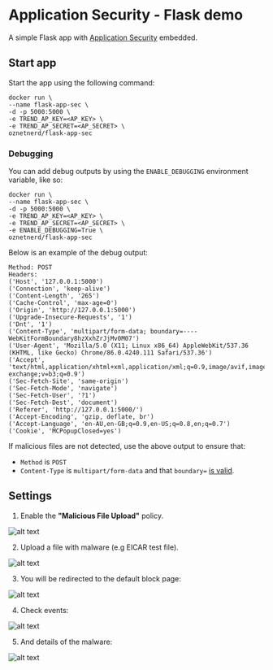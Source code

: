 # Application Security - Flask demo

A simple Flask app with [Application Security](https://docs.app-security.trendmicro.com/) embedded. 

## Start app

Start the app using the following command:

```
docker run \
--name flask-app-sec \
-d -p 5000:5000 \
-e TREND_AP_KEY=<AP_KEY> \
-e TREND_AP_SECRET=<AP_SECRET> \
oznetnerd/flask-app-sec
```

### Debugging

You can add debug outputs by using the `ENABLE_DEBUGGING` environment variable, like so:

```
docker run \
--name flask-app-sec \
-d -p 5000:5000 \
-e TREND_AP_KEY=<AP_KEY> \
-e TREND_AP_SECRET=<AP_SECRET> \
-e ENABLE_DEBUGGING=True \
oznetnerd/flask-app-sec
```
 
Below is an example of the debug output:

```
Method: POST
Headers:
('Host', '127.0.0.1:5000')
('Connection', 'keep-alive')
('Content-Length', '265')
('Cache-Control', 'max-age=0')
('Origin', 'http://127.0.0.1:5000')
('Upgrade-Insecure-Requests', '1')
('Dnt', '1')
('Content-Type', 'multipart/form-data; boundary=----WebKitFormBoundary8hzXxhZrJjMv0M07')
('User-Agent', 'Mozilla/5.0 (X11; Linux x86_64) AppleWebKit/537.36 (KHTML, like Gecko) Chrome/86.0.4240.111 Safari/537.36')
('Accept', 'text/html,application/xhtml+xml,application/xml;q=0.9,image/avif,image/webp,image/apng,*/*;q=0.8,application/signed-exchange;v=b3;q=0.9')
('Sec-Fetch-Site', 'same-origin')
('Sec-Fetch-Mode', 'navigate')
('Sec-Fetch-User', '?1')
('Sec-Fetch-Dest', 'document')
('Referer', 'http://127.0.0.1:5000/')
('Accept-Encoding', 'gzip, deflate, br')
('Accept-Language', 'en-AU,en-GB;q=0.9,en-US;q=0.8,en;q=0.7')
('Cookie', 'MCPopupClosed=yes')
```

If malicious files are not detected, use the above output to ensure that:
  * `Method` is `POST`
  *  `Content-Type` is `multipart/form-data` and that `boundary=` [is valid](https://ec.haxx.se/http/http-multipart).

## Settings

1. Enable the **"Malicious File Upload"** policy.

![alt text](images/policy.png)

2. Upload a file with malware (e.g EICAR test file).

![alt text](images/upload.png)

3. You will be redirected to the default block page:

![alt text](images/block.png)

4. Check events:

![alt text](images/events.png)

5. And details of the malware:

![alt text](images/report.png)
